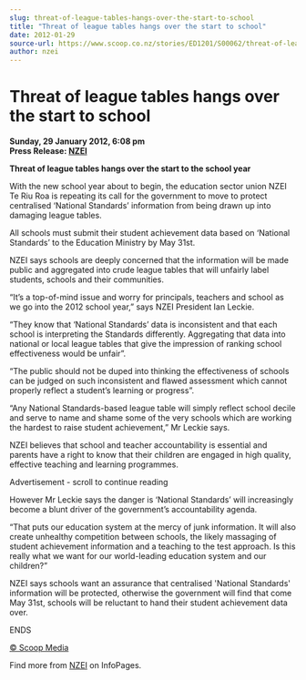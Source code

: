```yaml
---
slug: threat-of-league-tables-hangs-over-the-start-to-school
title: "Threat of league tables hangs over the start to school"
date: 2012-01-29
source-url: https://www.scoop.co.nz/stories/ED1201/S00062/threat-of-league-tables-hangs-over-the-start-to-school.htm
author: nzei
---
```

Threat of league tables hangs over the start to school
======================================================

**Sunday, 29 January 2012, 6:08 pm**  
**Press Release: [NZEI](https://info.scoop.co.nz/NZEI)**

**Threat of league tables hangs over the start to the school year**

With the new school year about to begin, the education sector union NZEI Te Riu Roa is repeating its call for the government to move to protect centralised ‘National Standards’ information from being drawn up into damaging league tables.

All schools must submit their student achievement data based on ‘National Standards’ to the Education Ministry by May 31st.

NZEI says schools are deeply concerned that the information will be made public and aggregated into crude league tables that will unfairly label students, schools and their communities.

“It’s a top-of-mind issue and worry for principals, teachers and school as we go into the 2012 school year,” says NZEI President Ian Leckie.

“They know that ‘National Standards’ data is inconsistent and that each school is interpreting the Standards differently. Aggregating that data into national or local league tables that give the impression of ranking school effectiveness would be unfair”.

“The public should not be duped into thinking the effectiveness of schools can be judged on such inconsistent and flawed assessment which cannot properly reflect a student’s learning or progress”.

“Any National Standards-based league table will simply reflect school decile and serve to name and shame some of the very schools which are working the hardest to raise student achievement,” Mr Leckie says.

NZEI believes that school and teacher accountability is essential and parents have a right to know that their children are engaged in high quality, effective teaching and learning programmes.

Advertisement - scroll to continue reading





However Mr Leckie says the danger is ‘National Standards’ will increasingly become a blunt driver of the government’s accountability agenda.

“That puts our education system at the mercy of junk information. It will also create unhealthy competition between schools, the likely massaging of student achievement information and a teaching to the test approach. Is this really what we want for our world-leading education system and our children?”

NZEI says schools want an assurance that centralised 'National Standards' information will be protected, otherwise the government will find that come May 31st, schools will be reluctant to hand their student achievement data over.

ENDS

[© Scoop Media](http://www.scoop.co.nz/about/terms.html)

Find more from [NZEI](https://info.scoop.co.nz/NZEI) on InfoPages.